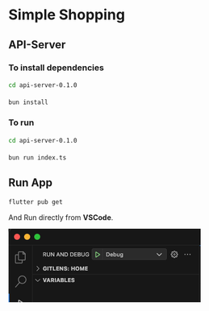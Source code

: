 # Simple Shopping

## API-Server

### To install dependencies

```bash
cd api-server-0.1.0

bun install
```

### To run

```bash
cd api-server-0.1.0

bun run index.ts
```

## Run App

```bash
flutter pub get
```

And Run directly from **VSCode**.

![vscode-run-and-debug](assets/example_images/vscode-run-and-debug.png)
